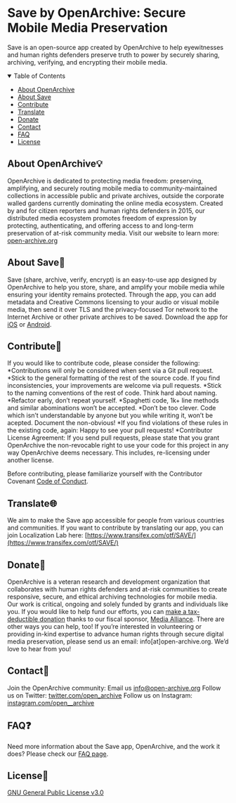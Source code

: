 # Save by OpenArchive: Secure Mobile Media Preservation

Save is an open-source app created by OpenArchive to help eyewitnesses and human rights defenders preserve truth to power by securely sharing, archiving, verifying, and encrypting their mobile media.

<details open="open">
  <summary>Table of Contents</summary>
  <ul>
    <li><a href="#about-openarchive"> About OpenArchive</a></li>
    <li><a href="#about-save"> About Save</a></li>
    <li><a href="#contribute"> Contribute</a></li>
    <li><a href="#translate"> Translate</a></li>
    <li><a href="#donate"> Donate</a></li>
    <li><a href="#contact"> Contact</a></li>
    <li><a href="#faq"> FAQ</a></li>
    <li><a href="#license"> License</a></li>
  </ul>
</details>
 
## About OpenArchive💡
OpenArchive is dedicated to protecting media freedom: preserving, amplifying, and securely routing mobile media to community-maintained collections in accessible public and private archives, outside the corporate walled gardens currently dominating the online media ecosystem.
Created by and for citizen reporters and human rights defenders in 2015, our distributed media ecosystem promotes freedom of expression by protecting, authenticating, and offering access to and long-term preservation of at-risk community media.
Visit our website to learn more: [open-archive.org](open-archive.org)

## About Save📲 
Save (share, archive, verify, encrypt) is an easy-to-use app designed by OpenArchive to help you store, share, and amplify your mobile media while ensuring your identity remains protected. 
Through the app, you can add metadata and Creative Commons licensing to your audio or visual mobile media, then send it over TLS and the privacy-focused Tor network to the Internet Archive or other private archives to be saved.
Download the app for [iOS](https://apps.apple.com/us/app/save-by-openarchive/id1462212414) or [Android](https://play.google.com/store/apps/details?id=net.opendasharchive.openarchive.release&hl=en).


## Contribute🤗
If you would like to contribute code, please consider the following:
*Contributions will only be considered when sent via a Git pull request.
*Stick to the general formatting of the rest of the source code. If you find inconsistencies, your improvements are welcome via pull requests.
*Stick to the naming conventions of the rest of code. Think hard about naming.
*Refactor early, don’t repeat yourself.
*Spaghetti code, 1k+ line methods and similar abominations won’t be accepted.
*Don’t be too clever. Code which isn’t understandable by anyone but you while writing it, won’t be acepted. Document the non-obvious!
*If you find violations of these rules in the existing code, again: Happy to see your pull requests!
*Contributor License Agreement: If you send pull requests, please state that you grant OpenArchive the non-revocable right to use your code for this project in any way OpenArchive deems necessary. This includes, re-licensing under another license.

Before contributing, please familiarize yourself with the Contributor Covenant [Code of Conduct](https://github.com/OpenArchive/Code-of-Conduct).

## Translate🌐
We aim to make the Save app accessible for people from various countries and communities. If you want to contribute by translating our app, you can join Localization Lab here: [https://www.transifex.com/otf/SAVE/](https://www.transifex.com/otf/SAVE/)

## Donate🤝
OpenArchive is a veteran research and development organization that collaborates with human rights defenders and at-risk communities to create responsive, secure, and ethical archiving technologies for mobile media.
Our work is critical, ongoing and solely funded by grants and individuals like you.
If you would like to help fund our efforts, you can [make a tax-deductible donation](https://www.paypal.com/cgi-bin/webscr?cmd=_s-xclick&hosted_button_id=MA7ZZG3DJL97E&source=url) thanks to our fiscal sponsor, [Media Alliance](https://media-alliance.org/).
There are other ways you can help, too! If you’re interested in volunteering or providing in-kind expertise to advance human rights through secure digital media preservation, please send us an email: info[at]open-archive.org. We’d love to hear from you!

## Contact💬
Join the OpenArchive community:
Email us [info@open-archive.org](mailto:info@open-archive.org)
Follow us on Twitter: [twitter.com/open_archive](twitter.com/open_archive) 
Follow us on Instagram: [instagram.com/open__archive](instagram.com/open__archive)

## FAQ❓
Need more information about the Save app, OpenArchive, and the work it does? Please check our [FAQ page](https://open-archive.org/faq/).

## License📄
[GNU General Public License v3.0](https://github.com/OpenArchive/Save-app-ios/blob/master/LICENSE)

